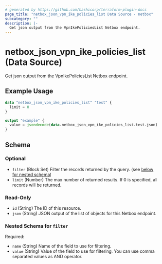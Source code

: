 ```yaml
---
# generated by https://github.com/hashicorp/terraform-plugin-docs
page_title: "netbox_json_vpn_ike_policies_list Data Source - netbox"
subcategory: ""
description: |-
  Get json output from the VpnIkePoliciesList Netbox endpoint.
---
```


# netbox_json_vpn_ike_policies_list (Data Source)

Get json output from the VpnIkePoliciesList Netbox endpoint.

## Example Usage

```terraform
data "netbox_json_vpn_ike_policies_list" "test" {
  limit = 0
}

output "example" {
  value = jsondecode(data.netbox_json_vpn_ike_policies_list.test.json)
}
```

<!-- schema generated by tfplugindocs -->
## Schema

### Optional

- `filter` (Block Set) Filter the records returned by the query. (see [below for nested schema](#nestedblock--filter))
- `limit` (Number) The max number of returned results. If 0 is specified, all records will be returned.

### Read-Only

- `id` (String) The ID of this resource.
- `json` (String) JSON output of the list of objects for this Netbox endpoint.

<a id="nestedblock--filter"></a>
### Nested Schema for `filter`

Required:

- `name` (String) Name of the field to use for filtering.
- `value` (String) Value of the field to use for filtering. You can use comma separated values as AND operator.
